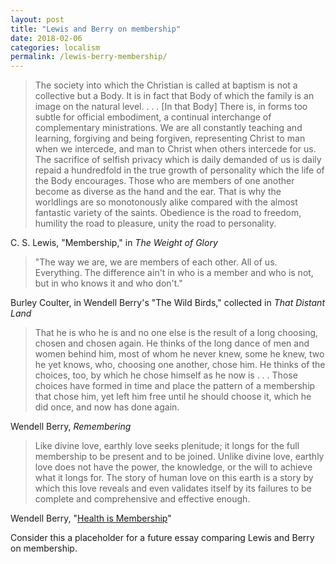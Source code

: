 ```yaml
---
layout: post
title: "Lewis and Berry on membership"
date: 2018-02-06
categories: localism
permalink: /lewis-berry-membership/
---
```


> The society into which the Christian is called at baptism is not a collective but a Body. It is in fact that Body of which the family is an image on the natural level. . . . [In that Body] There is, in forms too subtle for official embodiment, a continual interchange of complementary ministrations. We are all constantly teaching and learning, forgiving and being forgiven, representing Christ to man when we intercede, and man to Christ when others intercede for us. The sacrifice of selfish privacy which is daily demanded of us is daily repaid a hundredfold in the true growth of personality which the life of the Body encourages. Those who are members of one another become as diverse as the hand and the ear. That is why the worldlings are so monotonously alike compared with the almost fantastic variety of the saints. Obedience is the road to freedom, humility the road to pleasure, unity the road to personality.

C. S. Lewis, "Membership," in *The Weight of Glory*

> "The way we are, we are members of each other. All of us. Everything. The difference ain't in who is a member and who is not, but in who knows it and who don't."

Burley Coulter, in Wendell Berry's "The Wild Birds," collected in *That Distant Land*

> That he is who he is and no one else is the result of a long choosing, chosen and chosen again. He thinks of the long dance of men and women behind him, most of whom he never knew, some he knew, two he yet knows, who, choosing one another, chose him. He thinks of the choices, too, by which he chose himself as he now is . . . Those choices have formed in time and place the pattern of a membership that chose him, yet left him free until he should choose it, which he did once, and now has done again.

Wendell Berry, *Remembering*

> Like divine love, earthly love seeks plenitude; it longs for the full membership to be present and to be joined. Unlike divine love, earthly love does not have the power, the knowledge, or the will to achieve what it longs for. The story of human love on this earth is a story by which this love reveals and even validates itself by its failures to be complete and comprehensive and effective enough.

Wendell Berry, "[Health is Membership](http://home2.btconnect.com/tipiglen/berryhealth.html)"

Consider this a placeholder for a future essay comparing Lewis and Berry on membership.